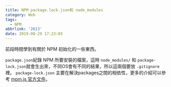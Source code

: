 ```yaml
---
title: NPM package.lock.json和 node_modules
category: Web
tags:
  - NPM
abbrlink: '2613'
date: 2019-08-29 17:23:03
---
```

前段時間學到有關於 NPM 初始化的一些東西。
<!-- more -->
`package.json`紀錄 NPM 所要安裝的檔案，這時 `node_modules/` 和 `package-lock.json`就會生出來，不同OS會有不同的結果，所以這兩個要放 `.gitignore` 裡。
`package-lock.json` 主要在解決packages之間的相依性，更多的介紹可以參考 [mpm.js 官方文件](https://docs.npmjs.com/files/package-lock.json)。
